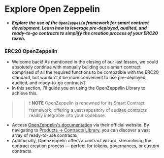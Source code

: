 # Explore Open Zeppelin
- ***Explore the use of the `OpenZeppelin` framework for smart contract development. Learn how to leverage pre-deployed, audited, and ready-to-go contracts to simplify the creation process of your ERC20 token.***

### ERC20 OpenZeppelin
- Welcome back! As mentioned in the closing of our last lesson, we could absolutely continue with manually building out a smart contract comprised of all the required functions to be compatible with the ERC20 standard, but wouldn't it be more convenient to use pre-deployed, audited, and ready-to-go contracts?
- In this section, I'll guide you on using the OpenZeppelin Library to achieve this.

>> ❗ **NOTE** OpenZeppelin is renowned for its Smart Contract framework, offering a vast repository of audited contracts readily integrable into your codebase.

- Access [OpenZeppelin's documentation](https://docs.openzeppelin.com/contracts/5.x/) via their official website. By navigating to [Products -> Contracts Library](https://www.openzeppelin.com/contracts), you can discover a vast array of ready-to-use contracts.
- Additionally, OpenZeppelin offers a contract wizard, streamlining the contract creation process — perfect for tokens, governances, or custom contracts.
